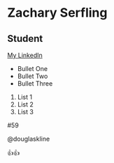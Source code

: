 Zachary Serfling
===
## Student
[My LinkedIn](https://www.linkedin.com/in/zacharyserfling/)
* Bullet One
* Bullet Two
* Bullet Three
1. List 1
2. List 2
3. List 3

#59

@douglaskline

:+1::+1:
